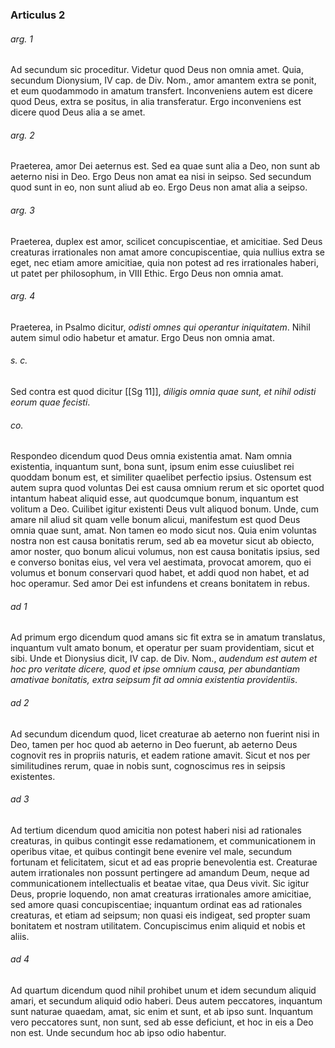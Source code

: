 ### Articulus 2

###### arg. 1
Ad secundum sic proceditur. Videtur quod Deus non omnia amet. Quia, secundum Dionysium, IV cap. de Div. Nom., amor amantem extra se ponit, et eum quodammodo in amatum transfert. Inconveniens autem est dicere quod Deus, extra se positus, in alia transferatur. Ergo inconveniens est dicere quod Deus alia a se amet.

###### arg. 2
Praeterea, amor Dei aeternus est. Sed ea quae sunt alia a Deo, non sunt ab aeterno nisi in Deo. Ergo Deus non amat ea nisi in seipso. Sed secundum quod sunt in eo, non sunt aliud ab eo. Ergo Deus non amat alia a seipso.

###### arg. 3
Praeterea, duplex est amor, scilicet concupiscentiae, et amicitiae. Sed Deus creaturas irrationales non amat amore concupiscentiae, quia nullius extra se eget, nec etiam amore amicitiae, quia non potest ad res irrationales haberi, ut patet per philosophum, in VIII Ethic. Ergo Deus non omnia amat.

###### arg. 4
Praeterea, in Psalmo dicitur, *odisti omnes qui operantur iniquitatem*. Nihil autem simul odio habetur et amatur. Ergo Deus non omnia amat.

###### s. c.
Sed contra est quod dicitur [[Sg 11]], *diligis omnia quae sunt, et nihil odisti eorum quae fecisti*.

###### co.
Respondeo dicendum quod Deus omnia existentia amat. Nam omnia existentia, inquantum sunt, bona sunt, ipsum enim esse cuiuslibet rei quoddam bonum est, et similiter quaelibet perfectio ipsius. Ostensum est autem supra quod voluntas Dei est causa omnium rerum et sic oportet quod intantum habeat aliquid esse, aut quodcumque bonum, inquantum est volitum a Deo. Cuilibet igitur existenti Deus vult aliquod bonum. Unde, cum amare nil aliud sit quam velle bonum alicui, manifestum est quod Deus omnia quae sunt, amat. Non tamen eo modo sicut nos. Quia enim voluntas nostra non est causa bonitatis rerum, sed ab ea movetur sicut ab obiecto, amor noster, quo bonum alicui volumus, non est causa bonitatis ipsius, sed e converso bonitas eius, vel vera vel aestimata, provocat amorem, quo ei volumus et bonum conservari quod habet, et addi quod non habet, et ad hoc operamur. Sed amor Dei est infundens et creans bonitatem in rebus.

###### ad 1
Ad primum ergo dicendum quod amans sic fit extra se in amatum translatus, inquantum vult amato bonum, et operatur per suam providentiam, sicut et sibi. Unde et Dionysius dicit, IV cap. de Div. Nom., *audendum est autem et hoc pro veritate dicere, quod et ipse omnium causa, per abundantiam amativae bonitatis, extra seipsum fit ad omnia existentia providentiis*.

###### ad 2
Ad secundum dicendum quod, licet creaturae ab aeterno non fuerint nisi in Deo, tamen per hoc quod ab aeterno in Deo fuerunt, ab aeterno Deus cognovit res in propriis naturis, et eadem ratione amavit. Sicut et nos per similitudines rerum, quae in nobis sunt, cognoscimus res in seipsis existentes.

###### ad 3
Ad tertium dicendum quod amicitia non potest haberi nisi ad rationales creaturas, in quibus contingit esse redamationem, et communicationem in operibus vitae, et quibus contingit bene evenire vel male, secundum fortunam et felicitatem, sicut et ad eas proprie benevolentia est. Creaturae autem irrationales non possunt pertingere ad amandum Deum, neque ad communicationem intellectualis et beatae vitae, qua Deus vivit. Sic igitur Deus, proprie loquendo, non amat creaturas irrationales amore amicitiae, sed amore quasi concupiscentiae; inquantum ordinat eas ad rationales creaturas, et etiam ad seipsum; non quasi eis indigeat, sed propter suam bonitatem et nostram utilitatem. Concupiscimus enim aliquid et nobis et aliis.

###### ad 4
Ad quartum dicendum quod nihil prohibet unum et idem secundum aliquid amari, et secundum aliquid odio haberi. Deus autem peccatores, inquantum sunt naturae quaedam, amat, sic enim et sunt, et ab ipso sunt. Inquantum vero peccatores sunt, non sunt, sed ab esse deficiunt, et hoc in eis a Deo non est. Unde secundum hoc ab ipso odio habentur.

